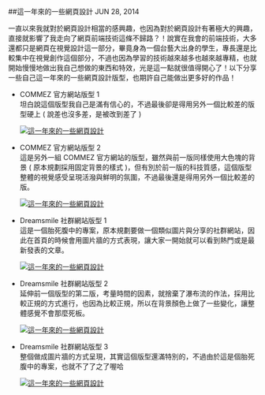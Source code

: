 <!-- @@master  = ../../_layout.html-->

<!-- @@block  =  jsBottom-->

<include src="../../_articles-js.html"></include>

<!-- @@close-->

<!-- @@block  =  css-->

<include src="../../_articles-css.html"></include>

<!-- @@close-->

<!-- @@block  =  articles-social-->

<include src="../../_articles-social.html"></include>

<!-- @@close-->

<!-- @@block  =  articles-footer-->

<include src="../../_articles.html"></include>

<!-- @@close-->

<!-- @@block  =  meta-->

<meta name="keywords" content="web,web design,design,網頁前端,oxxo,網頁設計,設計,創作,ui,ux">

<meta property="article:published_time" content="2014-06-28T23:55:00+01:00">

<meta name="description" content="一直以來我就對於網頁設計相當的感興趣，也因為對於網頁設計有著極大的興趣，直接就影響了我走向了網頁前端技術這條不歸路？！以下分享一些自己這一年來的一些網頁設計版型，也期許自己能做出更多好的作品！">

<meta itemprop="name" content="這一年來的一些網頁設計 - OXXO.STUDIO">

<meta itemprop="image" content="http://www.oxxostudio.tw/img/articles/201406/20140628_2_01.jpg">

<meta itemprop="description" content="一直以來我就對於網頁設計相當的感興趣，也因為對於網頁設計有著極大的興趣，直接就影響了我走向了網頁前端技術這條不歸路？！以下分享一些自己這一年來的一些網頁設計版型，也期許自己能做出更多好的作品！">

<meta property="og:title" content="這一年來的一些網頁設計 - OXXO.STUDIO">

<meta property="og:url" content="http://www.oxxostudio.tw/articles/201406/oxxo-web-design.html">

<meta property="og:image" content="http://www.oxxostudio.tw/img/articles/201406/20140628_2_01.jpg">

<meta property="og:description" content="一直以來我就對於網頁設計相當的感興趣，也因為對於網頁設計有著極大的興趣，直接就影響了我走向了網頁前端技術這條不歸路？！以下分享一些自己這一年來的一些網頁設計版型，也期許自己能做出更多好的作品！">

<title>這一年來的一些網頁設計 - OXXO.STUDIO</title> 

<!-- @@close-->

<!-- @@block  =  articles-content--> 

##這一年來的一些網頁設計 <span class="article-date" tag="ui"><i></i>JUN 28, 2014</span>

一直以來我就對於網頁設計相當的感興趣，也因為對於網頁設計有著極大的興趣，直接就影響了我走向了網頁前端技術這條不歸路？！說實在我會的前端技術，大多還都只是網頁在視覺設計這一部分，畢竟身為一個台藝大出身的學生，專長還是比較集中在視覺創作這個部分，不過也因為學習的技術越來越多也越來越專精，也就開始慢慢地做出我自己想做的東西和特效，光是這一點就很值得開心了！以下分享一些自己這一年來的一些網頁設計版型，也期許自己能做出更多好的作品！

- COMMEZ 官方網站版型 1  
	坦白說這個版型我自己是滿有信心的，不過最後卻是得用另外一個比較差的版型硬上 ( 說差也沒多差，是被改到差了 )

	[![這一年來的一些網頁設計](/img/articles/201406/web_design_01.jpg)](/img/articles/201406/web_design_01.jpg)

- COMMEZ 官方網站版型 2  
	這是另外一組 COMMEZ 官方網站的版型，雖然與前一版同樣使用大色塊的背景 ( 原本規劃採用固定背景的樣式 )，但有別於前一版的科技質感，這個版型整體的視覺感受呈現活潑與鮮明的氛圍，不過最後還是得用另外一個比較差的版。

	[![這一年來的一些網頁設計](/img/articles/201406/web_design_02.jpg)](/img/articles/201406/web_design_02.jpg)

- Dreamsmile 社群網站版型 1  
	這是一個胎死腹中的專案，原本規劃要做一個類似圖片與分享的社群網站，因此在首頁的時候會用圖片牆的方式表現，讓大家一開始就可以看到熱門或是最新發表的文章。

	[![這一年來的一些網頁設計](/img/articles/201406/web_design_04.jpg)](/img/articles/201406/web_design_04.jpg)

- Dreamsmile 社群網站版型 2  
	延伸前一個版型的第二版，考量時間的因素，就捨棄了瀑布流的作法，採用比較正規的方式進行，也因為比較正規，所以在背景顏色上做了一些變化，讓整體感覺不會那麼死板。

	[![這一年來的一些網頁設計](/img/articles/201406/web_design_03.jpg)](/img/articles/201406/web_design_03.jpg)

- Dreamsmile 社群網站版型 3  
	整個做成圖片牆的方式呈現，其實這個版型還滿特別的，不過由於這是個胎死腹中的專案，也就不了了之了喔哈

	[![這一年來的一些網頁設計](/img/articles/201406/web_design_05.jpg)](/img/articles/201406/web_design_05.jpg)	

<!-- @@close-->